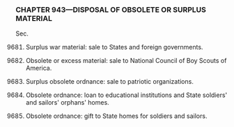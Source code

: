### **CHAPTER 943—DISPOSAL OF OBSOLETE OR SURPLUS MATERIAL** ###

Sec.

9681. Surplus war material: sale to States and foreign governments.

9682. Obsolete or excess material: sale to National Council of Boy Scouts of America.

9684. Surplus obsolete ordnance: sale to patriotic organizations.

9685. Obsolete ordnance: loan to educational institutions and State soldiers' and sailors' orphans' homes.

9686. Obsolete ordnance: gift to State homes for soldiers and sailors.